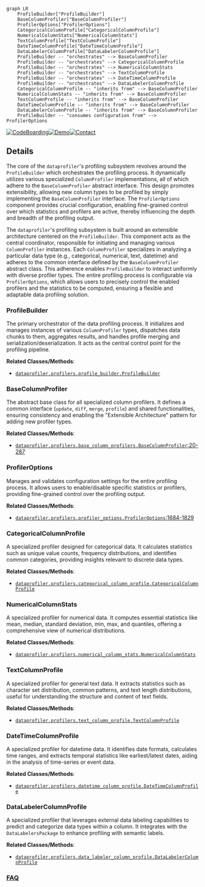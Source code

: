 ```mermaid
graph LR
    ProfileBuilder["ProfileBuilder"]
    BaseColumnProfiler["BaseColumnProfiler"]
    ProfilerOptions["ProfilerOptions"]
    CategoricalColumnProfile["CategoricalColumnProfile"]
    NumericalColumnStats["NumericalColumnStats"]
    TextColumnProfile["TextColumnProfile"]
    DateTimeColumnProfile["DateTimeColumnProfile"]
    DataLabelerColumnProfile["DataLabelerColumnProfile"]
    ProfileBuilder -- "orchestrates" --> BaseColumnProfiler
    ProfileBuilder -- "orchestrates" --> CategoricalColumnProfile
    ProfileBuilder -- "orchestrates" --> NumericalColumnStats
    ProfileBuilder -- "orchestrates" --> TextColumnProfile
    ProfileBuilder -- "orchestrates" --> DateTimeColumnProfile
    ProfileBuilder -- "orchestrates" --> DataLabelerColumnProfile
    CategoricalColumnProfile -- "inherits from" --> BaseColumnProfiler
    NumericalColumnStats -- "inherits from" --> BaseColumnProfiler
    TextColumnProfile -- "inherits from" --> BaseColumnProfiler
    DateTimeColumnProfile -- "inherits from" --> BaseColumnProfiler
    DataLabelerColumnProfile -- "inherits from" --> BaseColumnProfiler
    ProfileBuilder -- "consumes configuration from" --> ProfilerOptions
```

[![CodeBoarding](https://img.shields.io/badge/Generated%20by-CodeBoarding-9cf?style=flat-square)](https://github.com/CodeBoarding/GeneratedOnBoardings)[![Demo](https://img.shields.io/badge/Try%20our-Demo-blue?style=flat-square)](https://www.codeboarding.org/demo)[![Contact](https://img.shields.io/badge/Contact%20us%20-%20contact@codeboarding.org-lightgrey?style=flat-square)](mailto:contact@codeboarding.org)

## Details

The core of the `dataprofiler`'s profiling subsystem revolves around the `ProfileBuilder` which orchestrates the profiling process. It dynamically utilizes various specialized `ColumnProfiler` implementations, all of which adhere to the `BaseColumnProfiler` abstract interface. This design promotes extensibility, allowing new column types to be profiled by simply implementing the `BaseColumnProfiler` interface. The `ProfilerOptions` component provides crucial configuration, enabling fine-grained control over which statistics and profilers are active, thereby influencing the depth and breadth of the profiling output.

The `dataprofiler`'s profiling subsystem is built around an extensible architecture centered on the `ProfileBuilder`. This component acts as the central coordinator, responsible for initiating and managing various `ColumnProfiler` instances. Each `ColumnProfiler` specializes in analyzing a particular data type (e.g., categorical, numerical, text, datetime) and adheres to the common interface defined by the `BaseColumnProfiler` abstract class. This adherence enables `ProfileBuilder` to interact uniformly with diverse profiler types. The entire profiling process is configurable via `ProfilerOptions`, which allows users to precisely control the enabled profilers and the statistics to be computed, ensuring a flexible and adaptable data profiling solution.

### ProfileBuilder
The primary orchestrator of the data profiling process. It initializes and manages instances of various `ColumnProfiler` types, dispatches data chunks to them, aggregates results, and handles profile merging and serialization/deserialization. It acts as the central control point for the profiling pipeline.


**Related Classes/Methods**:

- <a href="https://github.com/capitalone/DataProfiler/blob/main/dataprofiler/profilers/profile_builder.py" target="_blank" rel="noopener noreferrer">`dataprofiler.profilers.profile_builder.ProfileBuilder`</a>


### BaseColumnProfiler
The abstract base class for all specialized column profilers. It defines a common interface (`update`, `diff`, `merge`, `profile`) and shared functionalities, ensuring consistency and enabling the "Extensible Architecture" pattern for adding new profiler types.


**Related Classes/Methods**:

- <a href="https://github.com/capitalone/DataProfiler/blob/main/dataprofiler/profilers/base_column_profilers.py#L20-L287" target="_blank" rel="noopener noreferrer">`dataprofiler.profilers.base_column_profilers.BaseColumnProfiler`:20-287</a>


### ProfilerOptions
Manages and validates configuration settings for the entire profiling process. It allows users to enable/disable specific statistics or profilers, providing fine-grained control over the profiling output.


**Related Classes/Methods**:

- <a href="https://github.com/capitalone/DataProfiler/blob/main/dataprofiler/profilers/profiler_options.py#L1684-L1829" target="_blank" rel="noopener noreferrer">`dataprofiler.profilers.profiler_options.ProfilerOptions`:1684-1829</a>


### CategoricalColumnProfile
A specialized profiler designed for categorical data. It calculates statistics such as unique value counts, frequency distributions, and identifies common categories, providing insights relevant to discrete data types.


**Related Classes/Methods**:

- <a href="https://github.com/capitalone/DataProfiler/blob/main/dataprofiler/profilers/categorical_column_profile.py" target="_blank" rel="noopener noreferrer">`dataprofiler.profilers.categorical_column_profile.CategoricalColumnProfile`</a>


### NumericalColumnStats
A specialized profiler for numerical data. It computes essential statistics like mean, median, standard deviation, min, max, and quantiles, offering a comprehensive view of numerical distributions.


**Related Classes/Methods**:

- <a href="https://github.com/capitalone/DataProfiler/blob/main/dataprofiler/profilers/numerical_column_stats.py" target="_blank" rel="noopener noreferrer">`dataprofiler.profilers.numerical_column_stats.NumericalColumnStats`</a>


### TextColumnProfile
A specialized profiler for general text data. It extracts statistics such as character set distribution, common patterns, and text length distributions, useful for understanding the structure and content of text fields.


**Related Classes/Methods**:

- <a href="https://github.com/capitalone/DataProfiler/blob/main/dataprofiler/profilers/text_column_profile.py" target="_blank" rel="noopener noreferrer">`dataprofiler.profilers.text_column_profile.TextColumnProfile`</a>


### DateTimeColumnProfile
A specialized profiler for datetime data. It identifies date formats, calculates time ranges, and extracts temporal statistics like earliest/latest dates, aiding in the analysis of time-series or event data.


**Related Classes/Methods**:

- <a href="https://github.com/capitalone/DataProfiler/blob/main/dataprofiler/profilers/datetime_column_profile.py" target="_blank" rel="noopener noreferrer">`dataprofiler.profilers.datetime_column_profile.DateTimeColumnProfile`</a>


### DataLabelerColumnProfile
A specialized profiler that leverages external data labeling capabilities to predict and categorize data types within a column. It integrates with the `DataLabelersPackage` to enhance profiling with semantic labels.


**Related Classes/Methods**:

- <a href="https://github.com/capitalone/DataProfiler/blob/main/dataprofiler/profilers/data_labeler_column_profile.py" target="_blank" rel="noopener noreferrer">`dataprofiler.profilers.data_labeler_column_profile.DataLabelerColumnProfile`</a>




### [FAQ](https://github.com/CodeBoarding/GeneratedOnBoardings/tree/main?tab=readme-ov-file#faq)